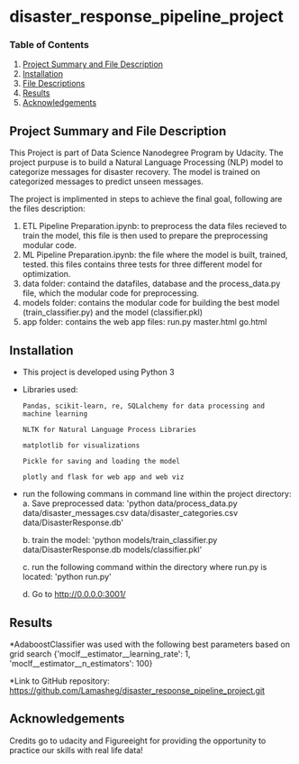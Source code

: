 # disaster_response_pipeline_project
 

### Table of Contents

1. [Project Summary and File Description](#summary)
2. [Installation](#installation)
3. [File Descriptions](#files)
4. [Results](#results)
5. [Acknowledgements](#summary)


    
## Project Summary and File Description<a name="summary"></a>

This Project is part of Data Science Nanodegree Program by Udacity. The project purpuse is to build a Natural Language Processing (NLP) model to categorize messages for disaster recovery. The model is trained on categorized messages to predict unseen messages.

The project is implimented in steps to achieve the final goal, following are the files description:
1. ETL Pipeline Preparation.ipynb: to preprocess the data files recieved to train the model, this file is then used to prepare the preprocessing modular code.
2. ML Pipeline Preparation.ipynb: the file where the model is built, trained, tested. this files contains three tests for three different model for optimization.
3. data folder: containd the datafiles, database and the process_data.py file, which the modular code for preprocessing.
4. models folder: contains the modular code for building the best model (train_classifier.py) and the model (classifier.pkl)
5. app folder: contains the web app files: run.py master.html go.html



## Installation <a name="installation"></a>
- This project is developed using Python 3

- Libraries used:

    `Pandas, scikit-learn, re, SQLalchemy for data processing and machine learning`

    `NLTK for Natural Language Process Libraries`

    `matplotlib for visualizations`
    
    `Pickle for saving and loading the model`
    
    `plotly and flask for web app and web viz`
    

- run the following commans in command line within the project directory: 
   a. Save preprocessed data: 
      'python data/process_data.py data/disaster_messages.csv data/disaster_categories.csv data/DisasterResponse.db'
      
   b. train the model: 
      'python models/train_classifier.py data/DisasterResponse.db models/classifier.pkl'
      
   c. run the following command within the directory where run.py is located:
      'python run.py'
      
   d. Go to http://0.0.0.0:3001/
    
## Results<a name="results"></a>

*AdaboostClassifier was used with the following best parameters based on grid search {'moclf__estimator__learning_rate': 1, 'moclf__estimator__n_estimators': 100}

*Link to GitHub repository: https://github.com/Lamasheg/disaster_response_pipeline_project.git


## Acknowledgements<a name="licensing"></a>
Credits go to udacity and Figureeight for providing the opportunity to practice our skills with real life data!

